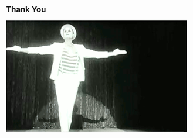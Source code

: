 ##  Thank You

<!-- ![](/images/thanks/thanks-a-bunch.gif) --> <!-- .element width="40%" -->

<!-- ![](/images/thanks/thank-you-film-reel.gif) --> <!-- .element width="50%" -->

![](/images/thanks/thank-you-bow-clown.gif) <!-- .element width="50%" -->
